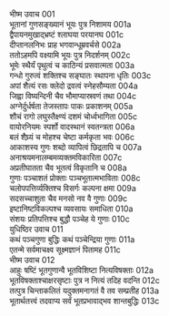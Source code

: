 भीष्म उवाच	001    
भूतानां गुणसङ्ख्यानं भूयः पुत्र निशामय	001a  
द्वैपायनमुखाद्भ्रष्टं श्लाघया परयानघ	001c  
दीप्तानलनिभः प्राह भगवान्धूम्रवर्चसे	002a  
ततोऽहमपि वक्ष्यामि भूयः पुत्र निदर्शनम्	002c  
भूमेः स्थैर्यं पृथुत्वं च काठिन्यं प्रसवात्मता	003a  
गन्धो गुरुत्वं शक्तिश्च सङ्घातः स्थापना धृतिः	003c  
अपां शैत्यं रसः क्लेदो द्रवत्वं स्नेहसौम्यता	004a  
जिह्वा विष्यन्दिनी चैव भौमाप्यास्रवणं तथा	004c  
अग्नेर्दुर्धर्षता तेजस्तापः पाकः प्रकाशनम्	005a  
शौचं रागो लघुस्तैक्ष्ण्यं दशमं चोर्ध्वभागिता	005c  
वायोरनियमः स्पर्शो वादस्थानं स्वतन्त्रता	006a  
बलं शैघ्र्यं च मोहश्च चेष्टा कर्मकृता भवः	006c  
आकाशस्य गुणः शब्दो व्यापित्वं छिद्रतापि च	007a  
अनाश्रयमनालम्बमव्यक्तमविकारिता	007c  
अप्रतीघातता चैव भूतत्वं विकृतानि च	008a  
गुणाः पञ्चाशतं प्रोक्ताः पञ्चभूतात्मभाविताः	008c  
चलोपपत्तिर्व्यक्तिश्च विसर्गः कल्पना क्षमा	009a  
सदसच्चाशुता चैव मनसो नव वै गुणाः	009c  
इष्टानिष्टविकल्पश्च व्यवसायः समाधिता	010a  
संशयः प्रतिपत्तिश्च बुद्धौ पञ्चेह ये गुणाः	010c  
युधिष्ठिर उवाच	011    
कथं पञ्चगुणा बुद्धिः कथं पञ्चेन्द्रिया गुणाः	011a  
एतन्मे सर्वमाचक्ष्व सूक्ष्मज्ञानं पितामह	011c  
भीष्म उवाच	012   
आहुः षष्टिं भूतगुणान्वै भूतविशिष्टा नित्यविषक्ताः	012a  
भूतविषक्ताश्चाक्षरसृष्टाः पुत्र न नित्यं तदिह वदन्ति	012c  
तत्पुत्र चिन्ताकलितं यदुक्तमनागतं वै तव सम्प्रतीह	013a  
भूतार्थतत्त्वं तदवाप्य सर्वं भूतप्रभावाद्भव शान्तबुद्धिः	013c  


